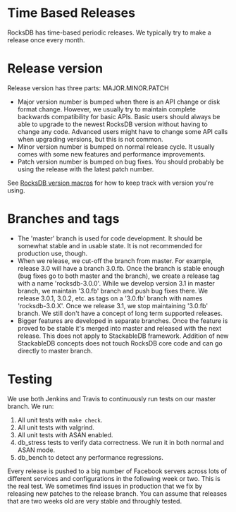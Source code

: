 # Time Based Releases

RocksDB has time-based periodic releases. We typically try to make a release once every month.

# Release version

Release version has three parts: MAJOR.MINOR.PATCH
* Major version number is bumped when there is an API change or disk format change. However, we usually try to maintain complete backwards compatibility for basic APIs. Basic users should always be able to upgrade to the newest RocksDB version without having to change any code. Advanced users might have to change some API calls when upgrading versions, but this is not common.
* Minor version number is bumped on normal release cycle. It usually comes with some new features and performance improvements.
* Patch version number is bumped on bug fixes. You should probably be using the release with the latest patch number.

See [RocksDB version macros](https://github.com/facebook/rocksdb/wiki/RocksDB-version-macros) for how to keep track with version you're using.

# Branches and tags

* The 'master' branch is used for code development. It should be somewhat stable and in usable state. It is not recommended for production use, though.
* When we release, we cut-off the branch from master. For example, release 3.0 will have a branch 3.0.fb. Once the branch is stable enough (bug fixes go to both master and the branch), we create a release tag with a name 'rocksdb-3.0.0'. While we develop version 3.1 in master branch, we maintain '3.0.fb' branch and push bug fixes there. We release 3.0.1, 3.0.2, etc. as tags on a '3.0.fb' branch with names 'rocksdb-3.0.X'. Once we release 3.1, we stop maintaining '3.0.fb' branch. We still don't have a concept of long term supported releases.
* Bigger features are developed in separate branches. Once the feature is proved to be stable it's merged into master and released with the next release. This does not apply to StackableDB framework. Addition of new StackableDB concepts does not touch RocksDB core code and can go directly to master branch.

# Testing

We use both Jenkins and Travis to continuously run tests on our master branch. We run:

1. All unit tests with `make check`.
2. All unit tests with valgrind.
3. All unit tests with ASAN enabled.
3. db_stress tests to verify data correctness. We run it in both normal and ASAN mode.
4. db_bench to detect any performance regressions.

Every release is pushed to a big number of Facebook servers across lots of different services and configurations in the following week or two. This is the real test. We sometimes find issues in production that we fix by releasing new patches to the release branch. You can assume that releases that are two weeks old are very stable and throughly tested.